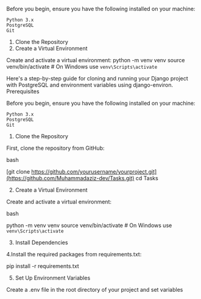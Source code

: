 Before you begin, ensure you have the following installed on your machine:

    Python 3.x
    PostgreSQL
    Git

1. Clone the Repository
2. Create a Virtual Environment

Create and activate a virtual environment: python -m venv venv
source venv/bin/activate  # On Windows use `venv\Scripts\activate`

Here's a step-by-step guide for cloning and running your Django project with PostgreSQL and environment variables using django-environ.
Prerequisites

Before you begin, ensure you have the following installed on your machine:

    Python 3.x
    PostgreSQL
    Git

1. Clone the Repository

First, clone the repository from GitHub:

bash

[git clone https://github.com/yourusername/yourproject.git](https://github.com/Muhammadaziz-dev/Tasks.git)
cd Tasks

2. Create a Virtual Environment

Create and activate a virtual environment:

bash

python -m venv venv
source venv/bin/activate  # On Windows use `venv\Scripts\activate`

3. Install Dependencies

4.Install the required packages from requirements.txt:


pip install -r requirements.txt

5. Set Up Environment Variables

Create a .env file in the root directory of your project and set variables

